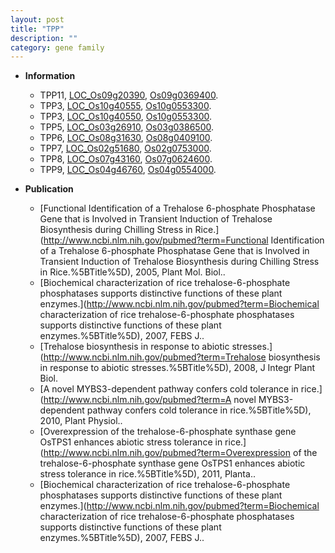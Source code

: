 ```yaml
---
layout: post
title: "TPP"
description: ""
category: gene family
---
```


* **Information**  
    + TPP11, [LOC_Os09g20390](http://rice.uga.edu/cgi-bin/ORF_infopage.cgi?orf=LOC_Os09g20390), [Os09g0369400](http://rapdb.dna.affrc.go.jp/viewer/gbrowse_details/irgsp1?name=Os09g0369400).
    + TPP3, [LOC_Os10g40555](http://rice.uga.edu/cgi-bin/ORF_infopage.cgi?orf=LOC_Os10g40555), [Os10g0553300](http://rapdb.dna.affrc.go.jp/viewer/gbrowse_details/irgsp1?name=Os10g0553300).
    + TPP3, [LOC_Os10g40550](http://rice.uga.edu/cgi-bin/ORF_infopage.cgi?orf=LOC_Os10g40550), [Os10g0553300](http://rapdb.dna.affrc.go.jp/viewer/gbrowse_details/irgsp1?name=Os10g0553300).
    + TPP5, [LOC_Os03g26910](http://rice.uga.edu/cgi-bin/ORF_infopage.cgi?orf=LOC_Os03g26910), [Os03g0386500](http://rapdb.dna.affrc.go.jp/viewer/gbrowse_details/irgsp1?name=Os03g0386500).
    + TPP6, [LOC_Os08g31630](http://rice.uga.edu/cgi-bin/ORF_infopage.cgi?orf=LOC_Os08g31630), [Os08g0409100](http://rapdb.dna.affrc.go.jp/viewer/gbrowse_details/irgsp1?name=Os08g0409100).
    + TPP7, [LOC_Os02g51680](http://rice.uga.edu/cgi-bin/ORF_infopage.cgi?orf=LOC_Os02g51680), [Os02g0753000](http://rapdb.dna.affrc.go.jp/viewer/gbrowse_details/irgsp1?name=Os02g0753000).
    + TPP8, [LOC_Os07g43160](http://rice.uga.edu/cgi-bin/ORF_infopage.cgi?orf=LOC_Os07g43160), [Os07g0624600](http://rapdb.dna.affrc.go.jp/viewer/gbrowse_details/irgsp1?name=Os07g0624600).
    + TPP9, [LOC_Os04g46760](http://rice.uga.edu/cgi-bin/ORF_infopage.cgi?orf=LOC_Os04g46760), [Os04g0554000](http://rapdb.dna.affrc.go.jp/viewer/gbrowse_details/irgsp1?name=Os04g0554000).

* **Publication**  
    + [Functional Identification of a Trehalose 6-phosphate Phosphatase Gene that is Involved in Transient Induction of Trehalose Biosynthesis during Chilling Stress in Rice.](http://www.ncbi.nlm.nih.gov/pubmed?term=Functional Identification of a Trehalose 6-phosphate Phosphatase Gene that is Involved in Transient Induction of Trehalose Biosynthesis during Chilling Stress in Rice.%5BTitle%5D), 2005, Plant Mol. Biol..
    + [Biochemical characterization of rice trehalose-6-phosphate phosphatases supports distinctive functions of these plant enzymes.](http://www.ncbi.nlm.nih.gov/pubmed?term=Biochemical characterization of rice trehalose-6-phosphate phosphatases supports distinctive functions of these plant enzymes.%5BTitle%5D), 2007, FEBS J..
    + [Trehalose biosynthesis in response to abiotic stresses.](http://www.ncbi.nlm.nih.gov/pubmed?term=Trehalose biosynthesis in response to abiotic stresses.%5BTitle%5D), 2008, J Integr Plant Biol.
    + [A novel MYBS3-dependent pathway confers cold tolerance in rice.](http://www.ncbi.nlm.nih.gov/pubmed?term=A novel MYBS3-dependent pathway confers cold tolerance in rice.%5BTitle%5D), 2010, Plant Physiol..
    + [Overexpression of the trehalose-6-phosphate synthase gene OsTPS1 enhances abiotic stress tolerance in rice.](http://www.ncbi.nlm.nih.gov/pubmed?term=Overexpression of the trehalose-6-phosphate synthase gene OsTPS1 enhances abiotic stress tolerance in rice.%5BTitle%5D), 2011, Planta..
    + [Biochemical characterization of rice trehalose-6-phosphate phosphatases supports distinctive functions of these plant enzymes.](http://www.ncbi.nlm.nih.gov/pubmed?term=Biochemical characterization of rice trehalose-6-phosphate phosphatases supports distinctive functions of these plant enzymes.%5BTitle%5D), 2007, FEBS J..



